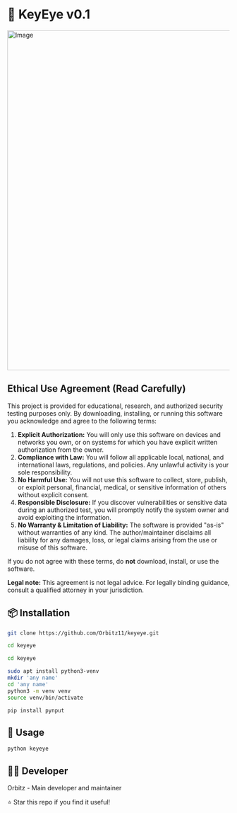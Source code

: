 # 👀 KeyEye v0.1


<img width="1366" height="768" alt="Image" src="https://github.com/user-attachments/assets/df4e0415-6600-4c6d-b262-cf852a894db1" />

## Ethical Use Agreement (Read Carefully)

This project is provided for educational, research, and authorized security testing purposes only. By downloading, installing, or running this software you acknowledge and agree to the following terms:

1. **Explicit Authorization:** You will only use this software on devices and networks you own, or on systems for which you have explicit written authorization from the owner.  
2. **Compliance with Law:** You will follow all applicable local, national, and international laws, regulations, and policies. Any unlawful activity is your sole responsibility.  
3. **No Harmful Use:** You will not use this software to collect, store, publish, or exploit personal, financial, medical, or sensitive information of others without explicit consent.  
4. **Responsible Disclosure:** If you discover vulnerabilities or sensitive data during an authorized test, you will promptly notify the system owner and avoid exploiting the information.  
5. **No Warranty & Limitation of Liability:** The software is provided "as-is" without warranties of any kind. The author/maintainer disclaims all liability for any damages, loss, or legal claims arising from the use or misuse of this software.

If you do not agree with these terms, do **not** download, install, or use the software.

**Legal note:** This agreement is not legal advice. For legally binding guidance, consult a qualified attorney in your jurisdiction.


## 📦 Installation

```bash
git clone https://github.com/Orbitz11/keyeye.git
```
```bash
cd keyeye
```
```bash
cd keyeye
```
```bash
sudo apt install python3-venv
mkdir 'any name'
cd 'any name'
python3 -m venv venv
source venv/bin/activate
```
```bash
pip install pynput
```
## 🚀 Usage

```bash
python keyeye
```

## 👨‍💻 Developer

Orbitz - Main developer and maintainer

⭐ Star this repo if you find it useful!
